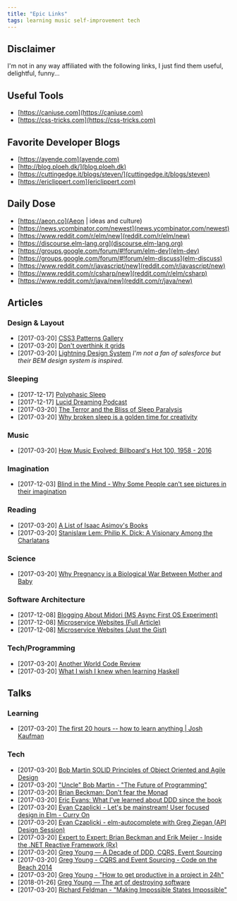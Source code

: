 ```yaml
---
title: "Epic Links"
tags: learning music self-improvement tech
---
```


## Disclaimer

I'm not in any way affiliated with the following links, I just find them useful, delightful, funny...

## Useful Tools

* [https://caniuse.com](https://caniuse.com)
* [https://css-tricks.com](https://css-tricks.com)

## Favorite Developer Blogs

* [https://ayende.com](ayende.com)
* [http://blog.ploeh.dk/](blog.ploeh.dk)
* [https://cuttingedge.it/blogs/steven/](cuttingedge.it/blogs/steven)
* [https://ericlippert.com](ericlippert.com)

## Daily Dose

* [https://aeon.co](Aeon | ideas and culture)
* [https://news.ycombinator.com/newest](news.ycombinator.com/newest)
* [https://www.reddit.com/r/elm/new](reddit.com/r/elm/new)
* [https://discourse.elm-lang.org](discourse.elm-lang.org)
* [https://groups.google.com/forum/#!forum/elm-dev](elm-dev)
* [https://groups.google.com/forum/#!forum/elm-discuss](elm-discuss)
* [https://www.reddit.com/r/javascript/new](reddit.com/r/javascript/new)
* [https://www.reddit.com/r/csharp/new](reddit.com/r/elm/csharp)
* [https://www.reddit.com/r/java/new](reddit.com/r/java/new)

## Articles

### Design & Layout

<ul>
    <li>
        <span class="ui-content__last-update">[2017-03-20]</span>
        <a href="http://lea.verou.me/css3patterns/" target="_blank">CSS3 Patterns Gallery</a>
    </li>
    <li>
        <span class="ui-content__last-update">[2017-03-20]</span>
        <a href="https://css-tricks.com/dont-overthink-it-grids/" target="_blank">Don't overthink it grids</a>
    </li>
    <li>
        <span class="ui-content__last-update">[2017-03-20]</span>
        <a href="https://www.lightningdesignsystem.com/getting-started/" target="_blank">Lightning Design System</a>
        <em>I'm not a fan of salesforce but their BEM design system is inspired.</em>
    </li>
</ul>


### Sleeping
- <span class="ui-content__last-update">[2017-12-17]</span>
  <a href="https://www.stevepavlina.com/blog/2005/10/polyphasic-sleep/" target="_blank">Polyphasic Sleep</a>
- <span class="ui-content__last-update">[2017-12-17]</span>
  <a href="https://www.stevepavlina.com/blog/2006/01/stevepavlinacom-podcast-010-lucid-dreaming/" target="_blank">Lucid Dreaming Podcast</a>
- <span class="ui-content__last-update">[2017-03-20]</span>
  <a href="https://aeon.co/essays/the-terror-and-the-bliss-of-sleep-paralysis" target="_blank">The Terror and the Bliss of Sleep Paralysis</a>
- <span class="ui-content__last-update">[2017-03-20]</span>
  <a href="https://aeon.co/essays/why-broken-sleep-is-a-golden-time-for-creativity" target="_blank">Why broken sleep is a golden time for creativity</a>


### Music
- <span class="ui-content__last-update">[2017-03-20]</span>
  <a href="https://pudding.cool/2017/03/music-history/index.html" target="_blank">How Music Evolved: Billboard's Hot 100, 1958 - 2016</a>


### Imagination
- <span class="ui-content__last-update">[2017-12-03]</span>
  <a href="https://theconversation.com/blind-in-the-mind-why-some-people-cant-see-pictures-in-their-imagination-86849" target="_blank">Blind in the Mind - Why Some People can't see pictures in their imagination</a>


### Reading
- <span class="ui-content__last-update">[2017-03-20]</span>
  <a href="http://www.asimovonline.com/oldsite/asimov_titles.html" target="_blank">A List of Isaac Asimov's Books</a>
- <span class="ui-content__last-update">[2017-03-20]</span>
  <a href="http://www.depauw.edu/sfs/backissues/5/lem5art.htm" target="_blank">Stanislaw Lem: Philip K. Dick: A Visionary Among the Charlatans</a>

### Science
- <span class="ui-content__last-update">[2017-03-20]</span>
  <a href="https://aeon.co/essays/why-pregnancy-is-a-biological-war-between-mother-and-baby" target="_blank">Why Pregnancy is a Biological War Between Mother and Baby</a>

### Software Architecture

<ul>
    <li>
        <span class="ui-content__last-update">[2017-12-08]</span>
        <a href="http://joeduffyblog.com/2015/11/03/blogging-about-midori/" target="_blank">Blogging About Midori (MS Async First OS Experiment)</a>
    </li>
    <li>
        <span class="ui-content__last-update">[2017-12-08]</span>
        <a href="https://gustafnk.github.io/microservice-websites/" target="_blank">Microservice Websites (Full Article)</a>
    </li>
    <li>
        <span class="ui-content__last-update">[2017-12-08]</span>
        <a href="http://microservice-websites.netlify.com/" target="_blank">Microservice Websites (Just the Gist)</a>
    </li>
</ul>

### Tech/Programming

<ul>
    <li>
        <span class="ui-content__last-update">[2017-03-20]</span>
        <a href="http://fabiensanglard.net/anotherWorld_code_review/index.php" target="_blank">Another World Code Review</a>
    </li>
    <li>
        <span class="ui-content__last-update">[2017-03-20]</span>
        <a href="http://dev.stephendiehl.com/hask/" target="_blank">What I wish I knew when learning Haskell</a>
    </li>
</ul>


## Talks

### Learning

- <span class="ui-content__last-update">[2017-03-20]</span>
  <a href="https://www.youtube.com/watch?v=5MgBikgcWnY" target="_blank">The first 20 hours -- how to learn anything | Josh Kaufman</a>

### Tech

<ul>
    <li>
        <span class="ui-content__last-update">[2017-03-20]</span>
        <a href="https://www.youtube.com/watch?v=TMuno5RZNeE" target="_blank">Bob Martin SOLID Principles of Object Oriented and Agile Design</a>
    </li>
    <li>
        <span class="ui-content__last-update">[2017-03-20]</span>
        <a href="https://www.youtube.com/watch?v=ecIWPzGEbFc" target="_blank">"Uncle" Bob Martin - "The Future of Programming"</a>
    </li>
    <li>
        <span class="ui-content__last-update">[2017-03-20]</span>
        <a href="https://www.youtube.com/watch?v=ZhuHCtR3xq8" target="_blank">Brian Beckman: Don't fear the Monad</a>
    </li>
    <li>
        <span class="ui-content__last-update">[2017-03-20]</span>
        <a href="https://www.youtube.com/watch?v=lE6Hxz4yomA" target="_blank">Eric Evans: What I've learned about DDD since the book</a>
    </li>
    <li>
        <span class="ui-content__last-update">[2017-03-20]</span>
        <a href="https://www.youtube.com/watch?v=oYk8CKH7OhE" target="_blank">Evan Czaplicki - Let's be mainstream! User focused design in Elm - Curry On</a>
    </li>
    <li>
        <span class="ui-content__last-update">[2017-03-20]</span>
        <a href="https://www.youtube.com/watch?v=KSuCYUqY058" target="_blank">Evan Czaplicki - elm-autocomplete with Greg Ziegan (API Design Session)</a>
    </li>
    <li>
        <span class="ui-content__last-update">[2017-03-20]</span>
        <a href="https://www.youtube.com/watch?v=looJcaeboBY" target="_blank">Expert to Expert: Brian Beckman and Erik Meijer - Inside the .NET Reactive Framework (Rx)</a>
    </li>
    <li>
        <span class="ui-content__last-update">[2017-03-20]</span>
        <a href="https://www.youtube.com/watch?v=LDW0QWie21s" target="_blank">Greg Young — A Decade of DDD, CQRS, Event Sourcing</a>
    </li>
    <li>
        <span class="ui-content__last-update">[2017-03-20]</span>
        <a href="https://www.youtube.com/watch?v=JHGkaShoyNs" target="_blank">Greg Young - CQRS and Event Sourcing - Code on the Beach 2014</a>
    </li>
    <li>
        <span class="ui-content__last-update">[2017-03-20]</span>
        <a href="https://www.youtube.com/watch?v=KaLROwp-VDY" target="_blank">Greg Young - "How to get productive in a project in 24h"</a>
    </li>
    <li>
        <span class="ui-content__last-update">[2018-01-26]</span>
        <a href="https://vimeo.com/108441214" target="_blank">Greg Young — The art of destroying software</a>
    </li>
    <li>
        <span class="ui-content__last-update">[2017-03-20]</span>
        <a href="https://www.youtube.com/watch?v=IcgmSRJHu_8" target="_blank">Richard Feldman - "Making Impossible States Impossible" </a>
    </li>
</ul>
